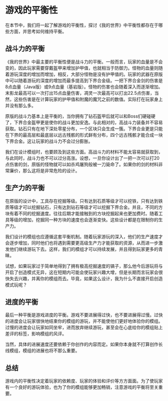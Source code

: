 # 游戏的平衡性

在本节中，我们将一起了解游戏的平衡性，探讨《我的世界》中平衡性都存在于哪些方面，并思考如何维持平衡。

## 战斗力的平衡

《我的世界》中最主要的平衡性便是战斗力的平衡。一般而言，玩家的血量是不会变的，因此玩家需要穿戴盔甲来增加护甲值，也就相当于防御力。怪物的血量则随着游玩深度的增加而增加，相反，大部分怪物是没有护甲值的。玩家的武器在原版中可以随着游玩的深度的增加而最多提高到下界合金级。一把下界合金剑的伤害是8点血量（Java版）或9点血量（基岩版）。怪物的伤害也会随着深入而逐渐增加。末影龙最高可以一次打出15点血量伤害，凋灵一次最高可以打出22.5点伤害，当然，这些伤害是在计算玩家的护甲值和附魔的魔咒之前的数值。实际打在玩家身上并没有那么多。

原版的战斗力基本上是平衡的，当你拥有了钻石盔甲后就可以和Boss们硬碰硬了，下界合金盔甲更是使你的战斗更加安逸。与此相对的，高战斗力装备并不容易获取。钻石只有在地下深处零星分布，一个区块只会生成一簇。下界合金更是只能在下界的最高层和最底层以远古残骸的形式鲜有分布，四个远古残骸才能合成一块下界合金。这让玩家的战斗力不会过分膨胀。

我们在设计模组时，也要顾及到这些方面。高战斗力的材料不能太容易就获取到，与此同时，战斗力也不可以过分高涨。设想，一旦你设计出了一把一次可以打20点伤害的剑，原版的怪物就可以如杀鸡屠狗般被一刀毙命了。如果你的剑的材料非常廉价，那么这将是非常危险的设计。

## 生产力的平衡

在原版的设计中，工具存在挖掘等级。只有达到石质等级才可以挖铁，只有达到铁质等级才可以挖掘钻石，只有达到钻石等级才可以挖掘下界合金。并且，不同的方块有着不同的挖掘速度。往往后期才能接触到的方块挖掘起来也更加费时。随着工具等级的增加，挖掘同一种方块的速度也会逐渐变快。这些设计都是在限制你的生产力。

我们设计的模组也应遵循这套平衡机制。随着玩家游玩的深入，他们的生产速度才会逐步增加，同时他们也将遇到需要更高级生产力才能获取的资源，从而进一步激发他们继续游玩下去。这样，我们的模组才可以持续发展，并且得到玩家更多的青睐。

试想，如果玩家过于简单地得到了拥有极高挖掘速度的镐子，那么他今后游玩将与开启了创造模式无异，这在短期内可能会使玩家兴趣大增，但是长期而言玩家会很快失去兴趣，并离你的模组而去。毕竟，如果这么设计，我为什么不直接开启创造模式玩呢？

## 进度的平衡

最后一种平衡是游戏进度的平衡。游戏不要进展得过快，也不要进展得过慢。过快的进度会让玩家很快地结束你的模组的游玩，并不能使他们更好地体验你的模组。过慢的进度会让玩家如同坐牢，进而放弃继续游玩，甚至会在心底给你的模组贴上差评的标签，影响模组的风评。

当然，具体的进展速度还要依赖于你创作的内容而定。如果你本身就不打算创作长线模组，模组的进展也将不那么重要。

## 总结

游戏内的平衡性决定着玩家的依赖度、玩家的体验和评价等方方面面。为了使玩家有一个良好的游玩体验，也为了你的模组能够更加畅销，注意游戏的平衡将至关重要。